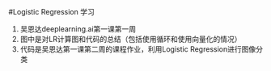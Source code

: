 #Logistic Regression 学习

1. 吴恩达deeplearning.ai第一课第一周
2. 图中是对LR计算图和代码的总结（包括使用循环和使用向量化的情况）
3. 代码是吴恩达第一课第二周的课程作业，利用Logistic Regression进行图像分类